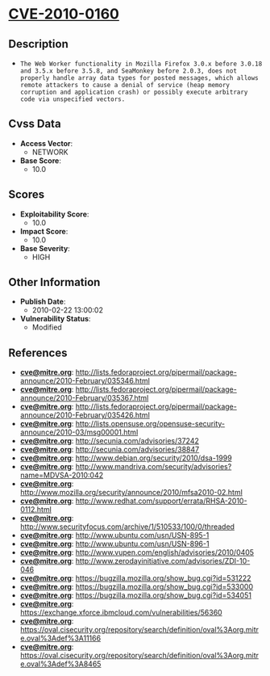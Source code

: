 
# [CVE-2010-0160](http://lists.fedoraproject.org/pipermail/package-announce/2010-February/035346.html)

## Description

- `The Web Worker functionality in Mozilla Firefox 3.0.x before 3.0.18 and 3.5.x before 3.5.8, and SeaMonkey before 2.0.3, does not properly handle array data types for posted messages, which allows remote attackers to cause a denial of service (heap memory corruption and application crash) or possibly execute arbitrary code via unspecified vectors.`

## Cvss Data

- **Access Vector**:
  - NETWORK
- **Base Score**:
  - 10.0

## Scores

- **Exploitability Score**:
  - 10.0
- **Impact Score**:
  - 10.0
- **Base Severity**:
  - HIGH

## Other Information

- **Publish Date**:
  - 2010-02-22 13:00:02
- **Vulnerability Status**:
  - Modified

## References

- **cve@mitre.org**: http://lists.fedoraproject.org/pipermail/package-announce/2010-February/035346.html
- **cve@mitre.org**: http://lists.fedoraproject.org/pipermail/package-announce/2010-February/035367.html
- **cve@mitre.org**: http://lists.fedoraproject.org/pipermail/package-announce/2010-February/035426.html
- **cve@mitre.org**: http://lists.opensuse.org/opensuse-security-announce/2010-03/msg00001.html
- **cve@mitre.org**: http://secunia.com/advisories/37242
- **cve@mitre.org**: http://secunia.com/advisories/38847
- **cve@mitre.org**: http://www.debian.org/security/2010/dsa-1999
- **cve@mitre.org**: http://www.mandriva.com/security/advisories?name=MDVSA-2010:042
- **cve@mitre.org**: http://www.mozilla.org/security/announce/2010/mfsa2010-02.html
- **cve@mitre.org**: http://www.redhat.com/support/errata/RHSA-2010-0112.html
- **cve@mitre.org**: http://www.securityfocus.com/archive/1/510533/100/0/threaded
- **cve@mitre.org**: http://www.ubuntu.com/usn/USN-895-1
- **cve@mitre.org**: http://www.ubuntu.com/usn/USN-896-1
- **cve@mitre.org**: http://www.vupen.com/english/advisories/2010/0405
- **cve@mitre.org**: http://www.zerodayinitiative.com/advisories/ZDI-10-046
- **cve@mitre.org**: https://bugzilla.mozilla.org/show_bug.cgi?id=531222
- **cve@mitre.org**: https://bugzilla.mozilla.org/show_bug.cgi?id=533000
- **cve@mitre.org**: https://bugzilla.mozilla.org/show_bug.cgi?id=534051
- **cve@mitre.org**: https://exchange.xforce.ibmcloud.com/vulnerabilities/56360
- **cve@mitre.org**: https://oval.cisecurity.org/repository/search/definition/oval%3Aorg.mitre.oval%3Adef%3A11166
- **cve@mitre.org**: https://oval.cisecurity.org/repository/search/definition/oval%3Aorg.mitre.oval%3Adef%3A8465
